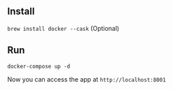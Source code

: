 ## Install  
  
`brew install docker --cask` (Optional)  
  
## Run  
  
`docker-compose up -d`  
  
Now you can access the app at `http://localhost:8001`  